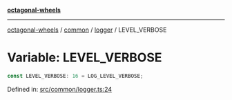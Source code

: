 [**octagonal-wheels**](../../../README.md)

***

[octagonal-wheels](../../../modules.md) / [common](../../README.md) / [logger](../README.md) / LEVEL\_VERBOSE

# Variable: LEVEL\_VERBOSE

```ts
const LEVEL_VERBOSE: 16 = LOG_LEVEL_VERBOSE;
```

Defined in: [src/common/logger.ts:24](https://github.com/vrtmrz/octagonal-wheels/blob/main/src/common/logger.ts#L24)
